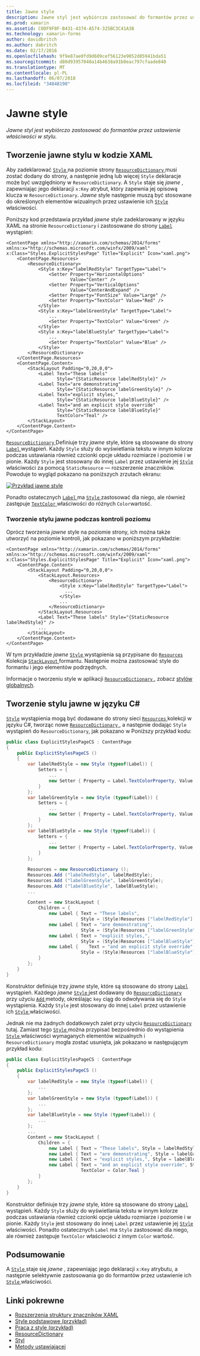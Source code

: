 ```yaml
---
title: Jawne style
description: Jawne styl jest wybiórczo zastosować do formantów przez ustawienie właściwości w stylu.
ms.prod: xamarin
ms.assetid: C0DF9F8F-B431-4374-A574-325BC3C41A3B
ms.technology: xamarin-forms
author: davidbritch
ms.author: dabritch
ms.date: 02/17/2016
ms.openlocfilehash: 9f9e87ae0fd9d609cef56123e9052d85941bda51
ms.sourcegitcommit: d80d93957040a14b4638a91b0eac797cfaade840
ms.translationtype: MT
ms.contentlocale: pl-PL
ms.lasthandoff: 06/07/2018
ms.locfileid: "34848190"
---
```

# <a name="explicit-styles"></a>Jawne style

_Jawne styl jest wybiórczo zastosować do formantów przez ustawienie właściwości w stylu._

## <a name="creating-an-explicit-style-in-xaml"></a>Tworzenie jawne stylu w kodzie XAML

Aby zadeklarować [ `Style` ](https://developer.xamarin.com/api/type/Xamarin.Forms.Style/) na poziomie strony [ `ResourceDictionary` ](https://developer.xamarin.com/api/type/Xamarin.Forms.ResourceDictionary/) musi zostać dodany do strony, a następnie jedną lub więcej `Style` deklaracje może być uwzględniony w `ResourceDictionary`. A `Style` staje się *jawne* , zapewniając jego deklaracji `x:Key` atrybut, który zapewnia jej opisową klucza w `ResourceDictionary`. *Jawne* style następnie muszą być stosowane do określonych elementów wizualnych przez ustawienie ich [ `Style` ](https://developer.xamarin.com/api/property/Xamarin.Forms.VisualElement.Style/) właściwości.

Poniższy kod przedstawia przykład *jawne* style zadeklarowany w języku XAML na stronie `ResourceDictionary` i zastosowane do strony [ `Label` ](https://developer.xamarin.com/api/type/Xamarin.Forms.Label/) wystąpień:

```xaml
<ContentPage xmlns="http://xamarin.com/schemas/2014/forms" xmlns:x="http://schemas.microsoft.com/winfx/2009/xaml" x:Class="Styles.ExplicitStylesPage" Title="Explicit" Icon="xaml.png">
    <ContentPage.Resources>
        <ResourceDictionary>
            <Style x:Key="labelRedStyle" TargetType="Label">
                <Setter Property="HorizontalOptions"
                        Value="Center" />
                <Setter Property="VerticalOptions"
                        Value="CenterAndExpand" />
                <Setter Property="FontSize" Value="Large" />
                <Setter Property="TextColor" Value="Red" />
            </Style>
            <Style x:Key="labelGreenStyle" TargetType="Label">
                ...
                <Setter Property="TextColor" Value="Green" />
            </Style>
            <Style x:Key="labelBlueStyle" TargetType="Label">
                ...
                <Setter Property="TextColor" Value="Blue" />
            </Style>
        </ResourceDictionary>
    </ContentPage.Resources>
    <ContentPage.Content>
        <StackLayout Padding="0,20,0,0">
            <Label Text="These labels"
                   Style="{StaticResource labelRedStyle}" />
            <Label Text="are demonstrating"
                   Style="{StaticResource labelGreenStyle}" />
            <Label Text="explicit styles,"
                   Style="{StaticResource labelBlueStyle}" />
            <Label Text="and an explicit style override"
                   Style="{StaticResource labelBlueStyle}"
                   TextColor="Teal" />
        </StackLayout>
    </ContentPage.Content>
</ContentPage>
```

[ `ResourceDictionary` ](https://developer.xamarin.com/api/type/Xamarin.Forms.ResourceDictionary/) Definiuje trzy *jawne* style, które są stosowane do strony [ `Label` ](https://developer.xamarin.com/api/type/Xamarin.Forms.Label/) wystąpień. Każdy `Style` służy do wyświetlania tekstu w innym kolorze podczas ustawiania również czcionki opcje układu rozmiarze i poziomie i w pionie. Każdy `Style` jest stosowany do innej `Label` przez ustawienie jej [ `Style` ](https://developer.xamarin.com/api/property/Xamarin.Forms.VisualElement.Style/) właściwości za pomocą `StaticResource` — rozszerzenie znaczników. Powoduje to wygląd pokazano na poniższych zrzutach ekranu:

[![](explicit-images/explicit-styles.png "Przykład jawne style")](explicit-images/explicit-styles-large.png#lightbox "przykład jawne style")

Ponadto ostatecznych [ `Label` ](https://developer.xamarin.com/api/type/Xamarin.Forms.Label/) ma [ `Style` ](https://developer.xamarin.com/api/type/Xamarin.Forms.Style/) zastosować dla niego, ale również zastępuje [ `TextColor` ](https://developer.xamarin.com/api/property/Xamarin.Forms.Label.TextColor/) właściwości do różnych `Color`wartość.

### <a name="creating-an-explicit-style-at-the-control-level"></a>Tworzenie stylu jawne podczas kontroli poziomu

Oprócz tworzenia *jawne* style na poziomie strony, ich można także utworzyć na poziomie kontroli, jak pokazano w poniższym przykładzie:

```xaml
<ContentPage xmlns="http://xamarin.com/schemas/2014/forms" xmlns:x="http://schemas.microsoft.com/winfx/2009/xaml" x:Class="Styles.ExplicitStylesPage" Title="Explicit" Icon="xaml.png">
    <ContentPage.Content>
        <StackLayout Padding="0,20,0,0">
            <StackLayout.Resources>
                <ResourceDictionary>
                    <Style x:Key="labelRedStyle" TargetType="Label">
                      ...
                    </Style>
                    ...
                </ResourceDictionary>
            </StackLayout.Resources>
            <Label Text="These labels" Style="{StaticResource labelRedStyle}" />
            ...
        </StackLayout>
    </ContentPage.Content>
</ContentPage>
```

W tym przykładzie *jawne* [ `Style` ](https://developer.xamarin.com/api/type/Xamarin.Forms.Style/) wystąpienia są przypisane do [ `Resources` ](https://developer.xamarin.com/api/property/Xamarin.Forms.VisualElement.Resources/) Kolekcja [ `StackLayout` ](https://developer.xamarin.com/api/type/Xamarin.Forms.StackLayout/) formantu. Następnie można zastosować style do formantu i jego elementów podrzędnych.

Informacje o tworzeniu style w aplikacji [ `ResourceDictionary` ](https://developer.xamarin.com/api/type/Xamarin.Forms.ResourceDictionary/), zobacz [stylów globalnych](~/xamarin-forms/user-interface/styles/application.md).

## <a name="creating-an-explicit-style-in-c35"></a>Tworzenie stylu jawne w języku C&#35;

[`Style`](https://developer.xamarin.com/api/type/Xamarin.Forms.Style/) wystąpienia mogą być dodawane do strony sieci [ `Resources` ](https://developer.xamarin.com/api/property/Xamarin.Forms.VisualElement.Resources/) kolekcji w języku C#, tworząc nowe [ `ResourceDictionary` ](https://developer.xamarin.com/api/type/Xamarin.Forms.ResourceDictionary/), a następnie dodając `Style` wystąpień do `ResourceDictionary`, jak pokazano w Poniższy przykład kodu:

```csharp
public class ExplicitStylesPageCS : ContentPage
{
    public ExplicitStylesPageCS ()
    {
        var labelRedStyle = new Style (typeof(Label)) {
            Setters = {
                ...
                new Setter { Property = Label.TextColorProperty, Value = Color.Red    }
            }
        };
        var labelGreenStyle = new Style (typeof(Label)) {
            Setters = {
                ...
                new Setter { Property = Label.TextColorProperty, Value = Color.Green }
            }
        };
        var labelBlueStyle = new Style (typeof(Label)) {
            Setters = {
                ...
                new Setter { Property = Label.TextColorProperty, Value = Color.Blue }
            }
        };

        Resources = new ResourceDictionary ();
        Resources.Add ("labelRedStyle", labelRedStyle);
        Resources.Add ("labelGreenStyle", labelGreenStyle);
        Resources.Add ("labelBlueStyle", labelBlueStyle);
        ...

        Content = new StackLayout {
            Children = {
                new Label { Text = "These labels",
                            Style = (Style)Resources ["labelRedStyle"] },
                new Label { Text = "are demonstrating",
                            Style = (Style)Resources ["labelGreenStyle"] },
                new Label { Text = "explicit styles,",
                            Style = (Style)Resources ["labelBlueStyle"] },
                new Label {    Text = "and an explicit style override",
                            Style = (Style)Resources ["labelBlueStyle"], TextColor = Color.Teal }
            }
        };
    }
}
```

Konstruktor definiuje trzy *jawne* style, które są stosowane do strony [ `Label` ](https://developer.xamarin.com/api/type/Xamarin.Forms.Label/) wystąpień. Każdego *jawne* [ `Style` ](https://developer.xamarin.com/api/type/Xamarin.Forms.Style/) jest dodawany do [ `ResourceDictionary` ](https://developer.xamarin.com/api/type/Xamarin.Forms.ResourceDictionary/) przy użyciu [ `Add` ](https://developer.xamarin.com/api/member/Xamarin.Forms.ResourceDictionary.Add/p/System.String/System.Object/) metody, określając `key` ciąg do odwoływania się do `Style` wystąpienia. Każdy `Style` jest stosowany do innej `Label` przez ustawienie ich [ `Style` ](https://developer.xamarin.com/api/property/Xamarin.Forms.VisualElement.Style/) właściwości.

Jednak nie ma żadnych dodatkowych zalet przy użyciu [ `ResourceDictionary` ](https://developer.xamarin.com/api/type/Xamarin.Forms.ResourceDictionary/) tutaj. Zamiast tego [ `Style` ](https://developer.xamarin.com/api/type/Xamarin.Forms.Style/) można przypisać bezpośrednio do wystąpienia [ `Style` ](https://developer.xamarin.com/api/property/Xamarin.Forms.VisualElement.Style/) właściwości wymaganych elementów wizualnych i `ResourceDictionary` mogła zostać usunięta, jak pokazano w następującym przykład kodu:

```csharp
public class ExplicitStylesPageCS : ContentPage
{
    public ExplicitStylesPageCS ()
    {
        var labelRedStyle = new Style (typeof(Label)) {
            ...
        };
        var labelGreenStyle = new Style (typeof(Label)) {
            ...
        };
        var labelBlueStyle = new Style (typeof(Label)) {
            ...
        };
        ...
        Content = new StackLayout {
            Children = {
                new Label { Text = "These labels", Style = labelRedStyle },
                new Label { Text = "are demonstrating", Style = labelGreenStyle },
                new Label { Text = "explicit styles,", Style = labelBlueStyle },
                new Label { Text = "and an explicit style override", Style = labelBlueStyle,
                            TextColor = Color.Teal }
            }
        };
    }
}
```

Konstruktor definiuje trzy *jawne* style, które są stosowane do strony [ `Label` ](https://developer.xamarin.com/api/type/Xamarin.Forms.Label/) wystąpień. Każdy `Style` służy do wyświetlania tekstu w innym kolorze podczas ustawiania również czcionki opcje układu rozmiarze i poziomie i w pionie. Każdy `Style` jest stosowany do innej `Label` przez ustawienie jej [ `Style` ](https://developer.xamarin.com/api/property/Xamarin.Forms.VisualElement.Style/) właściwości. Ponadto ostatecznych `Label` ma `Style` zastosować dla niego, ale również zastępuje `TextColor` właściwości z innym `Color` wartość.

## <a name="summary"></a>Podsumowanie

A [ `Style` ](https://developer.xamarin.com/api/type/Xamarin.Forms.Style/) staje się *jawne* , zapewniając jego deklaracji `x:Key` atrybutu, a następnie selektywnie zastosowania go do formantów przez ustawienie ich [ `Style` ](https://developer.xamarin.com/api/property/Xamarin.Forms.VisualElement.Style/) właściwości.



## <a name="related-links"></a>Linki pokrewne

- [Rozszerzenia struktury znaczników XAML](~/xamarin-forms/xaml/xaml-basics/xaml-markup-extensions.md)
- [Style podstawowe (przykład)](https://developer.xamarin.com/samples/xamarin-forms/UserInterface/Styles/BasicStyles/)
- [Praca z style (przykład)](https://developer.xamarin.com/samples/xamarin-forms/WorkingWithStyles/)
- [ResourceDictionary](https://developer.xamarin.com/api/type/Xamarin.Forms.ResourceDictionary/)
- [Styl](https://developer.xamarin.com/api/type/Xamarin.Forms.Style/)
- [Metody ustawiającej](https://developer.xamarin.com/api/type/Xamarin.Forms.Setter/)
